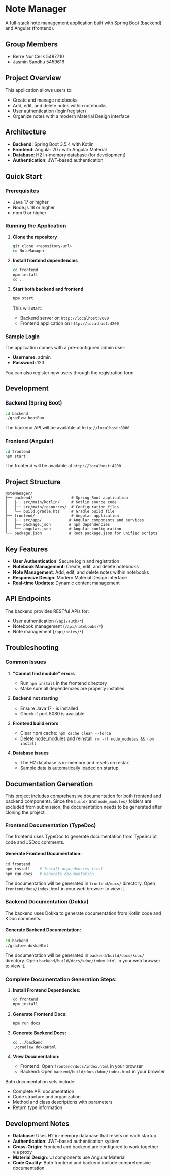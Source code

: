# Note Manager

A full-stack note management application built with Spring Boot (backend) and Angular (frontend).

## Group Members
- Berre Nur Celik 5487710
- Jasmin Sandhu 5459616

## Project Overview

This application allows users to:
- Create and manage notebooks
- Add, edit, and delete notes within notebooks
- User authentication (login/register)
- Organize notes with a modern Material Design interface

## Architecture

- **Backend**: Spring Boot 3.5.4 with Kotlin
- **Frontend**: Angular 20+ with Angular Material
- **Database**: H2 in-memory database (for development)
- **Authentication**: JWT-based authentication

## Quick Start

### Prerequisites
- Java 17 or higher
- Node.js 18 or higher
- npm 9 or higher

### Running the Application

1. **Clone the repository**
   ```bash
   git clone <repository-url>
   cd NoteManager
   ```

2. **Install frontend dependencies**
   ```bash
   cd frontend
   npm install
   cd ..
   ```

3. **Start both backend and frontend**
   ```bash
   npm start
   ```

   This will start:
   - Backend server on `http://localhost:8080`
   - Frontend application on `http://localhost:4200`

### Sample Login

The application comes with a pre-configured admin user:
- **Username:** admin
- **Password:** 123

You can also register new users through the registration form.

## Development

### Backend (Spring Boot)

```bash
cd backend
./gradlew bootRun
```

The backend API will be available at `http://localhost:8080`

### Frontend (Angular)

```bash
cd frontend
npm start
```

The frontend will be available at `http://localhost:4200`

## Project Structure

```
NoteManager/
├── backend/                 # Spring Boot application
│   ├── src/main/kotlin/     # Kotlin source code
│   ├── src/main/resources/  # Configuration files
│   └── build.gradle.kts     # Gradle build file
├── frontend/                # Angular application
│   ├── src/app/            # Angular components and services
│   ├── package.json        # npm dependencies
│   └── angular.json        # Angular configuration
└── package.json            # Root package.json for unified scripts
```

## Key Features

- **User Authentication**: Secure login and registration
- **Notebook Management**: Create, edit, and delete notebooks
- **Note Management**: Add, edit, and delete notes within notebooks
- **Responsive Design**: Modern Material Design interface
- **Real-time Updates**: Dynamic content management

## API Endpoints

The backend provides RESTful APIs for:
- User authentication (`/api/auth/*`)
- Notebook management (`/api/notebooks/*`)
- Note management (`/api/notes/*`)

## Troubleshooting

### Common Issues

1. **"Cannot find module" errors**
   - Run `npm install` in the frontend directory
   - Make sure all dependencies are properly installed

2. **Backend not starting**
   - Ensure Java 17+ is installed
   - Check if port 8080 is available

3. **Frontend build errors**
   - Clear npm cache: `npm cache clean --force`
   - Delete node_modules and reinstall: `rm -rf node_modules && npm install`

4. **Database issues**
   - The H2 database is in-memory and resets on restart
   - Sample data is automatically loaded on startup

## Documentation Generation

This project includes comprehensive documentation for both frontend and backend components. Since the `build/` and `node_modules/` folders are excluded from submission, the documentation needs to be generated after cloning the project.

### Frontend Documentation (TypeDoc)

The frontend uses TypeDoc to generate documentation from TypeScript code and JSDoc comments.

#### Generate Frontend Documentation:
```bash
cd frontend
npm install    # Install dependencies first
npm run docs   # Generate documentation
```

The documentation will be generated in `frontend/docs/` directory. Open `frontend/docs/index.html` in your web browser to view it.

### Backend Documentation (Dokka)

The backend uses Dokka to generate documentation from Kotlin code and KDoc comments.

#### Generate Backend Documentation:
```bash
cd backend
./gradlew dokkaHtml
```

The documentation will be generated in `backend/build/docs/kdoc/` directory. Open `backend/build/docs/kdoc/index.html` in your web browser to view it.

### Complete Documentation Generation Steps:

1. **Install Frontend Dependencies:**
   ```bash
   cd frontend
   npm install
   ```

2. **Generate Frontend Docs:**
   ```bash
   npm run docs
   ```

3. **Generate Backend Docs:**
   ```bash
   cd ../backend
   ./gradlew dokkaHtml
   ```

4. **View Documentation:**
   - Frontend: Open `frontend/docs/index.html` in your browser
   - Backend: Open `backend/build/docs/kdoc/index.html` in your browser

Both documentation sets include:
- Complete API documentation
- Code structure and organization
- Method and class descriptions with parameters
- Return type information


## Development Notes

- **Database**: Uses H2 in-memory database that resets on each startup
- **Authentication**: JWT-based authentication system
- **Cross-Origin**: Frontend and backend are configured to work together via proxy
- **Material Design**: UI components use Angular Material
- **Code Quality**: Both frontend and backend include comprehensive documentation



